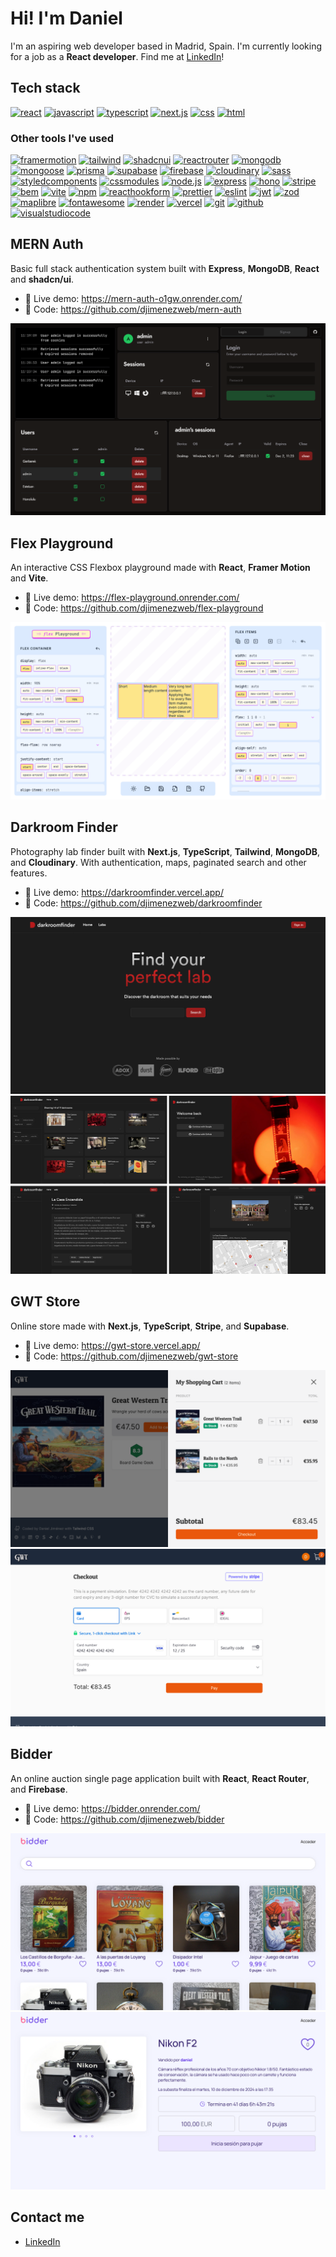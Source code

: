 # Hi! I'm Daniel

I'm an aspiring web developer based in Madrid, Spain. I'm currently looking for a job as a **React developer**. Find me at [LinkedIn](https://www.linkedin.com/in/djimenezweb)!

## Tech stack

[![react](https://img.shields.io/badge/-react-61dafb?logo=react&logoColor=black&style=for-the-badge)](https://react.dev/)
[![javascript](https://img.shields.io/badge/-javascript-f7df1e?logo=javascript&logoColor=black&style=for-the-badge)](https://developer.mozilla.org/en-US/docs/Web/JavaScript)
[![typescript](https://img.shields.io/badge/-typescript-3178C6?logo=typescript&logoColor=fff&style=for-the-badge)](https://www.typescriptlang.org/)
[![next.js](https://img.shields.io/badge/-next.js-000?logo=next.js&logoColor=white&style=for-the-badge)](https://nextjs.org/)
[![css](https://img.shields.io/badge/-css-1572B6?logo=css3&logoColor=white&style=for-the-badge)](https://developer.mozilla.org/en-US/docs/Web/CSS)
[![html](https://img.shields.io/badge/-html-e34f26?logo=html5&logoColor=white&style=for-the-badge)](https://developer.mozilla.org/en-US/docs/Web/HTML)

### Other tools I've used

[![framermotion](https://img.shields.io/badge/-framer%20motion-0055FF?logo=framer&logoColor=white&style=for-the-badge)](https://www.framer.com/motion/)
[![tailwind](https://img.shields.io/badge/-tailwind-06B6D4?logo=tailwindcss&logoColor=white&style=for-the-badge)](https://tailwindcss.com/)
[![shadcnui](https://img.shields.io/badge/-shadcn%2Fui-000?logo=shadcnui&logoColor=white&style=for-the-badge)](https://ui.shadcn.com/)
[![reactrouter](https://img.shields.io/badge/-react%20router-ca4245?logo=reactrouter&logoColor=white&style=for-the-badge)](https://reactrouter.com/en/main)
[![mongodb](https://img.shields.io/badge/-mongodb-47a248?logo=mongodb&logoColor=white&style=for-the-badge)](https://www.mongodb.com/)
[![mongoose](https://img.shields.io/badge/-mongoose-880000?logo=mongoose&logoColor=white&style=for-the-badge)](https://mongoosejs.com/)
[![prisma](https://img.shields.io/badge/-prisma-2D3748?logo=prisma&logoColor=fff&style=for-the-badge)](https://www.prisma.io/)
[![supabase](https://img.shields.io/badge/-supabase-3FCF8E?logo=supabase&logoColor=fff&style=for-the-badge)](https://supabase.com/)
[![firebase](https://img.shields.io/badge/-firebase-ffca28?logo=firebase&logoColor=black&style=for-the-badge)](https://firebase.google.com/)
[![cloudinary](https://img.shields.io/badge/-cloudinary-3448C5?logo=cloudinary&logoColor=fff&style=for-the-badge)](https://cloudinary.com/)
[![sass](https://img.shields.io/badge/-sass-cc6699?logo=sass&logoColor=white&style=for-the-badge)](https://sass-lang.com/)
[![styledcomponents](https://img.shields.io/badge/-styled%20components-db7093?logo=styledcomponents&logoColor=white&style=for-the-badge)](https://styled-components.com/)
[![cssmodules](https://img.shields.io/badge/-css%20modules-000?logo=cssmodules&logoColor=fff&style=for-the-badge)](https://github.com/css-modules)
[![node.js](https://img.shields.io/badge/-node.js-339933?logo=node.js&logoColor=white&style=for-the-badge)](https://nodejs.org/en)
[![express](https://img.shields.io/badge/-express-000?logo=express&logoColor=fff&style=for-the-badge)](https://expressjs.com/)
[![hono](https://img.shields.io/badge/-hono-e36002?logo=hono&logoColor=fff&style=for-the-badge)](https://hono.dev/)
[![stripe](https://img.shields.io/badge/-stripe-008CDD?logo=stripe&logoColor=fff&style=for-the-badge)](https://stripe.com/)
[![bem](https://img.shields.io/badge/-bem-000?logo=bem&logoColor=fff&style=for-the-badge)](https://getbem.com/)
[![vite](https://img.shields.io/badge/-vite-646cff?logo=vite&logoColor=white&style=for-the-badge)](https://vitejs.dev/)
[![npm](https://img.shields.io/badge/-npm-CB3837?logo=npm&logoColor=white&style=for-the-badge)](https://www.npmjs.com/)
[![reacthookform](https://img.shields.io/badge/-react%20hook%20form-ec5990?logo=reacthookform&logoColor=white&style=for-the-badge)](https://react-hook-form.com/)
[![prettier](https://img.shields.io/badge/-prettier-F7B93E?logo=prettier&logoColor=black&style=for-the-badge)](https://prettier.io/)
[![eslint](https://img.shields.io/badge/-eslint-4B32C3?logo=eslint&logoColor=white&style=for-the-badge)](https://eslint.org/)
[![jwt](https://img.shields.io/badge/-jwt-000000?logo=jsonwebtokens&logoColor=white&style=for-the-badge)](https://jwt.io/)
[![zod](https://img.shields.io/badge/-zod-3E67B1?logo=zod&logoColor=fff&style=for-the-badge)](https://zod.dev/)
[![maplibre](https://img.shields.io/badge/-maplibre-396CB2?logo=maplibre&logoColor=white&style=for-the-badge)](https://maplibre.org/)
[![fontawesome](https://img.shields.io/badge/-font%20awesome-528DD7?logo=fontawesome&logoColor=white&style=for-the-badge)](https://fontawesome.com/)
[![render](https://img.shields.io/badge/-render-46e3b7?logo=render&logoColor=white&style=for-the-badge)](https://render.com/)
[![vercel](https://img.shields.io/badge/-vercel-000?logo=vercel&logoColor=white&style=for-the-badge)](https://vercel.com/)
[![git](https://img.shields.io/badge/-git-F05032?logo=git&logoColor=fff&style=for-the-badge)](https://git-scm.com/)
[![github](https://img.shields.io/badge/-github-181717?logo=github&logoColor=fff&style=for-the-badge)](https://github.com/)
[![visualstudiocode](https://img.shields.io/badge/-vs%20code-007ACC?logo=visualstudiocode&logoColor=fff&style=for-the-badge)](https://code.visualstudio.com/)

## MERN Auth

Basic full stack authentication system built with **Express**, **MongoDB**, **React** and **shadcn/ui**.

- 🔗 Live demo: https://mern-auth-o1gw.onrender.com/
- 📄 Code: https://github.com/djimenezweb/mern-auth

[![MERN Auth](./images/mern-auth.png)](https://mern-auth-o1gw.onrender.com/)

## Flex Playground

An interactive CSS Flexbox playground made with **React**, **Framer Motion** and **Vite**.

- 🔗 Live demo: https://flex-playground.onrender.com/
- 📄 Code: https://github.com/djimenezweb/flex-playground

[![Flex Playground](./images/flex1.png)](https://flex-playground.onrender.com/)

## Darkroom Finder

Photography lab finder built with **Next.js**, **TypeScript**, **Tailwind**, **MongoDB**, and **Cloudinary**. With authentication, maps, paginated search and other features.

- 🔗 Live demo: https://darkroomfinder.vercel.app/
- 📄 Code: https://github.com/djimenezweb/darkroomfinder

[![Darkroom Finder](./images/darkroom1.png)](https://darkroomfinder.vercel.app/)
[![Darkroom Finder](./images/darkroom-multi.png)](https://darkroomfinder.vercel.app/)

## GWT Store

Online store made with **Next.js**, **TypeScript**, **Stripe**, and **Supabase**.

- 🔗 Live demo: https://gwt-store.vercel.app/
- 📄 Code: https://github.com/djimenezweb/gwt-store

[![GWT Store](./images/gwt1.png)](https://gwt-store.vercel.app/)
[![GWT Store](./images/gwt2.png)](https://gwt-store.vercel.app/)

## Bidder

An online auction single page application built with **React**, **React Router**, and **Firebase**.

- 🔗 Live demo: https://bidder.onrender.com/
- 📄 Code: https://github.com/djimenezweb/bidder

[![Bidder](./images/bidder1.png)](https://bidder.onrender.com/)
[![Bidder](./images/bidder2.png)](https://bidder.onrender.com/)

## Contact me

- [LinkedIn](https://www.linkedin.com/in/djimenezweb)

